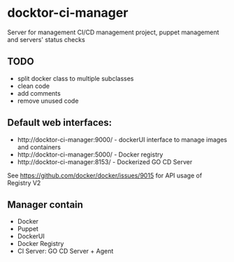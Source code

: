 # docktor-ci-manager
Server for management CI/CD management project, puppet management and servers' status checks


## TODO
- split docker class to multiple subclasses
- clean code
- add comments
- remove unused code


## Default web interfaces:
- http://docktor-ci-manager:9000/ - dockerUI interface to manage images and containers
- http://docktor-ci-manager:5000/ - Docker registry
- http://docktor-ci-manager:8153/ - Dockerized GO CD Server
<!-- - http://docktor-ci-manager:8160/ - Dockerized GO CD Agent -->

See https://github.com/docker/docker/issues/9015 for API usage of Registry V2

## Manager contain
- Docker
- Puppet
- DockerUI
- Docker Registry
- CI Server: GO CD Server + Agent
